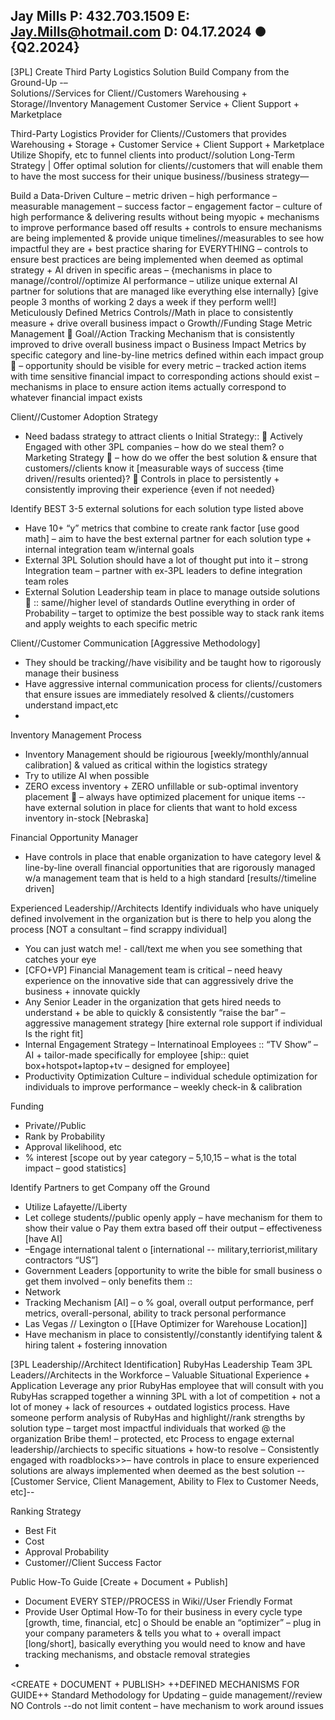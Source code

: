 Jay Mills
P: 432.703.1509
E: Jay.Mills@hotmail.com
D: 04.17.2024  ●  {Q2.2024}
------------------------------------


[3PL] Create Third Party Logistics Solution
Build Company from the Ground-Up -–  
Solutions//Services for Client//Customers
Warehousing + Storage//Inventory Management 
 Customer Service + Client Support + Marketplace

Third-Party Logistics Provider for Clients//Customers that provides Warehousing + Storage + Customer Service + Client Support + Marketplace
Utilize Shopify, etc to funnel clients into product//solution
Long-Term Strategy | Offer optimal solution for clients//customers that will enable them to have the most success for their unique business//business strategy—


Build a Data-Driven Culture
 – metric driven – high performance – measurable management – success factor – engagement factor – culture of high performance & delivering results without being myopic + mechanisms to improve performance based off results + controls to ensure mechanisms are being implemented & provide unique timelines//measurables to see how impactful they are + best practice sharing for EVERYTHING – controls to ensure best practices are being implemented when deemed as optimal strategy + AI driven in specific areas – {mechanisms in place to manage//control//optimize AI performance – utilize unique external AI partner for solutions that are managed like everything else internally}
[give people 3 months of working 2 days a week if they perform well!]
Meticulously Defined Metrics
Controls//Math in place to consistently measure + drive overall business impact
o	Growth//Funding Stage Metric Management
	Goal//Action Tracking Mechanism that is consistently improved to drive overall business impact
o	Business Impact Metrics by specific category and line-by-line metrics defined within each impact group 
	– opportunity should be visible for every metric – tracked action items with time sensitive financial impact to corresponding actions should exist – mechanisms in place to ensure action items actually correspond to whatever financial impact exists 



Client//Customer Adoption Strategy
-	Need badass strategy to attract clients 
o	Initial Strategy:: 
	Actively Engaged with other 3PL companies – how do we steal them?
o	Marketing Strategy 
	– how do we offer the best solution & ensure that customers//clients know it [measurable ways of success {time driven//results oriented}?
	Controls in place to persistently + consistently improving their experience {even if not needed}

Identify BEST 3-5 external solutions for each solution type listed above
-	Have 10+ “y” metrics that combine to create rank factor [use good math] – aim to have the best external partner for each solution type + internal integration team w/internal goals
-	External 3PL Solution should have a lot of thought put into it – strong Integration team – partner with ex-3PL leaders to define integration team roles
-	External Solution Leadership team in place to manage outside solutions 
	:: same//higher level of standards
Outline everything in order of Probability                                                                                                                             – target to optimize the best possible way to stack rank items and apply weights to each specific metric



Client//Customer Communication [Aggressive Methodology]
-	They should be tracking//have visibility and be taught how to rigorously manage their business
-	Have aggressive internal communication process for clients//customers that ensure issues are immediately resolved & clients//customers understand impact,etc
-	


Inventory Management Process
-	Inventory Management should be rigiourous [weekly/monthly/annual calibration] & valued as critical within the logistics strategy
-	Try to utilize AI when possible
-	ZERO excess inventory + ZERO unfillable or sub-optimal inventory placement
	 – always have optimized placement for unique items  -- have external solution in place for clients that want to hold excess inventory in-stock [Nebraska]

Financial Opportunity Manager
-	Have controls in place that enable organization to have category level & line-by-line overall financial opportunities that are rigorously managed w/a management team that is held to a high standard [results//timeline driven]

Experienced Leadership//Architects
Identify individuals who have uniquely defined involvement in the organization but is there to help you along the process [NOT a consultant – find scrappy individual]
-	You can just watch me! - call/text me when you see something that catches your eye
-	[CFO+VP] Financial Management team is critical – need heavy experience on the innovative side that can aggressively drive the business + innovate quickly
-	Any Senior Leader in the organization that gets hired needs to understand + be able to quickly & consistently “raise the bar” – aggressive management strategy 
[hire external role support if individual Is the right fit]
-	Internal Engagement Strategy – Internatinoal Employees :: “TV Show” – AI + tailor-made specifically for employee [ship:: quiet box+hotspot+laptop+tv – designed for employee]
-	Productivity Optimization Culture – individual schedule optimization for individuals to improve performance – weekly check-in & calibration


Funding
-	Private//Public
-	Rank by Probability
-	Approval likelihood, etc
-	% interest [scope out by year category – 5,10,15 – what is the total impact – good statistics]







Identify Partners to get Company off the Ground
-	Utilize Lafayette//Liberty
-	Let college students//public openly apply – have mechanism for them to show their value
o	Pay them extra based off their output – effectiveness [have AI]
-	 –Engage international talent 
o	[international -- military,terriorist,military contractors “US”]
-	Government Leaders [opportunity to write the bible for small business 
o	get them involved – only benefits them :: 
-	Network
-	Tracking Mechanism [AI] – 
o	% goal, overall output performance, perf metrics, overall-personal, ability to track personal performance
-	Las Vegas // Lexington
o	[[Have Optimizer for Warehouse Location]]
-	Have mechanism in place to consistently//constantly identifying talent & hiring talent + fostering innovation










[3PL Leadership//Architect Identification] RubyHas Leadership Team 
3PL Leaders//Architects in the Workforce – Valuable Situational Experience + Application
Leverage any prior RubyHas employee that will consult with you
RubyHas scrapped together a winning 3PL with a lot of competition + not a lot of money + lack of resources + outdated logistics process.
Have someone perform analysis of RubyHas and highlight//rank strengths by solution type – target most impactful individuals that worked @ the organization 
Bribe them! – protected, etc
Process to engage external leadership//archiects to specific situations + how-to resolve –
Consistently engaged with roadblocks>>– have controls in place to ensure experienced solutions are always implemented when deemed as the best solution
--[Customer Service, Client Management, Ability to Flex to Customer Needs, etc]--

Ranking Strategy
-	Best Fit
-	Cost
-	Approval Probability
-	Customer//Client Success Factor













Public How-To Guide 
[Create + Document + Publish]
-	Document EVERY STEP//PROCESS in Wiki//User Friendly Format
-	Provide User Optimal How-To for their business in every cycle type [growth, time, financial, etc] 
o	Should be enable an “optimizer” – plug in your company parameters & tells you what to + overall impact [long/short], basically everything you would need to know and have tracking mechanisms, and obstacle removal strategies
-	















<CREATE + DOCUMENT + PUBLISH>
++DEFINED MECHANISMS FOR GUIDE++
Standard Methodology for Updating
– guide management//review 
NO Controls
--do not limit content – have mechanism to work around issues


